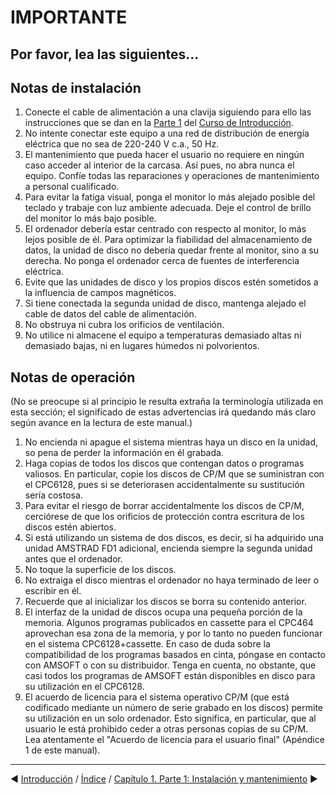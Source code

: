 # IMPORTANTE

## Por favor, lea las siguientes...

## Notas de instalación
1. Conecte el cable de alimentación a una clavija siguiendo para ello las instrucciones que se dan en la [Parte 1](1.01.-Instalación-y-mantenimiento.md) del [Curso de Introducción](1.00.-Capítulo-1.-Curso-de-introducción.md).
2. No intente conectar este equipo a una red de distribución de energía eléctrica que no sea de 220-240 V c.a., 50 Hz.
3. El mantenimiento que pueda hacer el usuario no requiere en ningún caso acceder al interior de la carcasa. Así pues, no abra nunca el equipo. Confíe todas las reparaciones y operaciones de mantenimiento a personal cualificado.
4. Para evitar la fatiga visual, ponga el monitor lo más alejado posible del teclado y trabaje con luz ambiente adecuada. Deje el control de brillo del monitor lo más bajo posible.
5. El ordenador debería estar centrado con respecto al monitor, lo más lejos posible de él. Para optimizar la fiabilidad del almacenamiento de datos, la unidad de disco no debería quedar frente al monitor, sino a su derecha. No ponga el ordenador cerca de fuentes de interferencia eléctrica.
6. Evite que las unidades de disco y los propios discos estén sometidos a la influencia de campos magnéticos.
7. Si tiene conectada la segunda unidad de disco, mantenga alejado el cable de datos del cable de alimentación.
8. No obstruya ni cubra los orificios de ventilación.
9. No utilice ni almacene el equipo a temperaturas demasiado altas ni demasiado bajas, ni en lugares húmedos ni polvorientos. 

## Notas de operación 
(No se preocupe si al principio le resulta extraña la terminología utilizada en esta sección; el significado de estas advertencias irá quedando más claro según avance en la lectura de este manual.) 

1. No encienda ni apague el sistema mientras haya un disco en la unidad, so pena de perder la información en él grabada. 
2. Haga copias de todos los discos que contengan datos o programas valiosos. En particular, copie los discos de CP/M que se suministran con el CPC6128, pues si se deteriorasen accidentalmente su sustitución sería costosa.
3. Para evitar el riesgo de borrar accidentalmente los discos de CP/M, cerciórese de que los orificios de protección contra escritura de los discos estén abiertos.
4. Si está utilizando un sistema de dos discos, es decir, si ha adquirido una unidad AMSTRAD FD1 adicional, encienda siempre la segunda unidad antes que el ordenador.
5. No toque la superficie de los discos.
6. No extraiga el disco mientras el ordenador no haya terminado de leer o escribir en él. 
7. Recuerde que al inicializar los discos se borra su contenido anterior. 
8. El interfaz de la unidad de discos ocupa una pequeña porción de la memoria. Algunos programas publicados en cassette para el CPC464 aprovechan esa zona de la memoria, y por lo tanto no pueden funcionar en el sistema CPC6128+cassette. En caso de duda sobre la compatibilidad de los programas basados en cinta, póngase en contacto con AMSOFT o con su distribuidor. Tenga en cuenta, no obstante, que casi todos los programas de AMSOFT están disponibles en disco para su utilización en el CPC6128.
9. El acuerdo de licencia para el sistema operativo CP/M (que está codificado mediante un número de serie grabado en los discos) permite su utilización en un solo ordenador. Esto significa, en particular, que al usuario le está prohibido ceder a otras personas copias de su CP/M. Lea atentamente el "Acuerdo de licencia para el usuario final" (Apéndice 1 de este manual). 

***

&#9664; [Introducción](0.01.-Introducción.md)   /  [Índice](0.03.-Contenido.md)  /   [Capítulo 1. Parte 1: Instalación y mantenimiento](1.00.-Capítulo-1.-Curso-de-introducción.md) &#9654;
